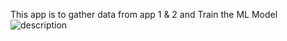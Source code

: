 This app is to gather data from app 1 & 2 and Train the ML Model
![description]( https://github.com/sivaramalingamk/wim-trainingapi/blob/master/git_img.jpg )
